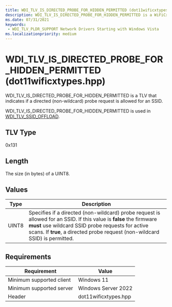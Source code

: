 ```yaml
---
title: WDI_TLV_IS_DIRECTED_PROBE_FOR_HIDDEN_PERMITTED (dot11wificxtypes.hpp)
description: WDI_TLV_IS_DIRECTED_PROBE_FOR_HIDDEN_PERMITTED is a WiFiCx TLV that indicates if a directed (non-wildcard) probe request is allowed for an SSID.
ms.date: 07/31/2021
keywords:
 - WDI_TLV_PLDR_SUPPORT Network Drivers Starting with Windows Vista
ms.localizationpriority: medium
---
```


# WDI_TLV_IS_DIRECTED_PROBE_FOR_HIDDEN_PERMITTED (dot11wificxtypes.hpp)


WDI_TLV_IS_DIRECTED_PROBE_FOR_HIDDEN_PERMITTED is a TLV that indicates if a directed (non-wildcard) probe request is allowed for an SSID.  

WDI_TLV_IS_DIRECTED_PROBE_FOR_HIDDEN_PERMITTED is used in [WDI_TLV_SSID_OFFLOAD](wdi-tlv-ssid-offload.md).


## TLV Type


0x131

## Length


The size (in bytes) of a UINT8.

## Values


| Type  | Description                                                                                                                                                                                                                       |
|-------|-----------------------------------------------------------------------------------------------------------------------------------------------------------------------------------------------------------------------------------|
| UINT8 | Specifies if a directed (non-wildcard) probe request is allowed for an SSID. If this value is **false** the firmware **must** use wildcard SSID probe requests for active scans. If **true**, a directed probe request (non-wildcard SSID) is permitted.|

 

## Requirements

|Requirement|Value|
|--- |--- |
|Minimum supported client|Windows 11|
|Minimum supported server|Windows Server 2022|
|Header|dot11wificxtypes.hpp|



 

